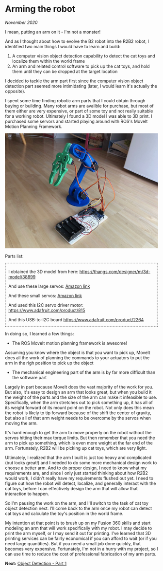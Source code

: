 # Arming the robot
_November 2020_

I mean, putting an arm on it - I'm not a monster!

And as I thought about how to evolve the B2 robot into the R2B2 robot, I identified two main things I would have to learn and build:

1) A computer vision object detection capability to detect the cat toys and localize them within the world frame
2) An arm and related control software to pick up the cat toys, and hold them until they can be dropped at the target location

I decided to tackle the arm part first since the computer vision object detection part seemed more intimidating (later, I would learn it's actually the opposite). 

I spent some time finding robotic arm parts that I could obtain through buying or building. Many robot arms are availble for purchase, but most of them either are very expensive, or part of some toy and not really suitable for a working robot. Ultimately I found a 3D model I was able to 3D print. I purchased some servors and started playing around with ROS's MoveIt Motion Planning Framework.

![](../images/initial_arm_prototype.jpeg)

Parts list:
<div style="border: 1px dashed; padding: 5px 10px 0px 10px; margin-bottom: 10px">

I obtained the 3D model from here: https://thangs.com/designer/m/3d-model/38899

And use these large servos: [Amazon link](https://www.amazon.com/gp/product/B07F7YZW7Q/ref=ppx_yo_dt_b_search_asin_title?ie=UTF8&th=1)

And these small servos: [Amazon link](https://www.amazon.com/gp/product/B07MLR1498/ref=ppx_yo_dt_b_search_asin_title?ie=UTF8&psc=1)

And used this I2C servo driver motor: https://www.adafruit.com/product/815

And this USB-to-I2C board https://www.adafruit.com/product/2264
</div>


In doing so, I learned a few things:

* The ROS MoveIt motion planning framework is awesome! 

Assuming you know where the object is that you want to pick up, MoveIt does all the work of planning the commands to your actuators to put the arm in the righ position to pick up the object
* The mechanical engineering part of the arm is by far more difficult than the software part

Largely in part because MoveIt does the vast majority of the work for you. But also, it's easy to design an arm that looks great, but when you build it the weight of the parts and the size of the arm can make it infeasible to use. Specifically, when the arm stretches out to pick something up, it has all of its weight forward of its mount point on the robot. Not only does this mean the robot is likely to tip forward because of the shift the center of gravity, but also all of that arm weight needs to be overcome by the servos when moving the arm.

It's hard enough to get the arm to move properly on the robot without the servos hitting their max torque limits. But then remember that you need the arm to pick up something, which is even more weight at the far end of the arm. Fortunately, R2B2 will be picking up cat toys, which are very light.

Ultimately, I realized that the arm I built is just too heavy and complicated (but looks great!) and I needed to do some more mechanical design work to choose a better arm. And to do proper design, I need to know what my requirements are, and since I only just started thinking about how R2B2 would work, I didn't really have my requirements flushed out yet. I need to figure out how the robot will detect, localize, and generally interact with the cat toys, before I can effectively design the arm that will allow that interaction to happen.

So I'm pausing the work on the arm, and I'll switch to the task of cat toy object detection next. I'll come back to the arm once my robot can detect cat toys and calculate the toy's position in the world frame. 

My intention at that point is to brush up on my Fusion 360 skills and start modeling an arm that will work specifically with my robot. I may decide to print the arm myself, or I may send it out for printing. I've learned that 3D printing services can be fairly economical if you can afford to wait (or if you need large quantities). But if you need a small job done quickly, that becomes very expensive. Fortunately, I'm not in a hurry with my project, so I can use time to reduce the cost of professional fabrication of my arm parts.

**Next:** [Object Detection - Part 1](/r2b2/initial-design/yolo-obj-detection.md)